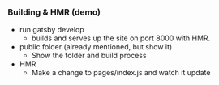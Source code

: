 ### Building & HMR (demo)

- run gatsby develop
  - builds and serves up the site on port 8000 with HMR.
- public folder (already mentioned, but show it)
  - Show the folder and build process
- HMR
  - Make a change to pages/index.js and watch it update